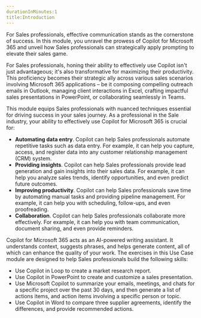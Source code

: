```yaml
---
durationInMinutes:1
title:Introduction
---
```

For Sales professionals, effective communication stands as the cornerstone of success. In this module, you unravel the prowess of Copilot for Microsoft 365 and unveil how Sales professionals can strategically apply prompting to elevate their sales game.

For Sales professionals, honing their ability to effectively use Copilot isn't just advantageous; it's also transformative for maximizing their productivity. This proficiency becomes their strategic ally across various sales scenarios involving Microsoft 365 applications – be it composing compelling outreach emails in Outlook, managing client interactions in Excel, crafting impactful sales presentations in PowerPoint, or collaborating seamlessly in Teams.<br>

This module equips Sales professionals with nuanced techniques essential for driving success in your sales journey. As a professional in the Sale industry, your ability to effectively use Copilot for Microsoft 365 is crucial for:

 -  **Automating data entry**. Copilot can help Sales professionals automate repetitive tasks such as data entry. For example, it can help you capture, access, and register data into any customer relationship management (CRM) system.<br>
 -  **Providing insights**. Copilot can help Sales professionals provide lead generation and gain insights into their sales data. For example, it can help you analyze sales trends, identify opportunities, and even predict future outcomes.<br>
 -  **Improving productivity**. Copilot can help Sales professionals save time by automating manual tasks and providing pipeline management. For example, it can help you with scheduling, follow-ups, and even proofreading.<br>
 -  **Collaboration**. Copilot can help Sales professionals collaborate more effectively. For example, it can help you with team communication, document sharing, and even provide reminders.

Copilot for Microsoft 365 acts as an AI-powered writing assistant. It understands context, suggests phrases, and helps generate content, all of which can enhance the quality of your work. The exercises in this Use Case module are designed to help Sales professionals build the following skills:<br>

 -  Use Copilot in Loop to create a market research report.
 -  Use Copilot in PowerPoint to create and customize a sales presentation.
 -  Use Microsoft Copilot to summarize your emails, meetings, and chats for a specific project over the past 30 days, and then generate a list of actions items, and action items involving a specific person or topic.
 -  Use Copilot in Word to compare three supplier agreements, identify the differences, and provide recommended actions.
